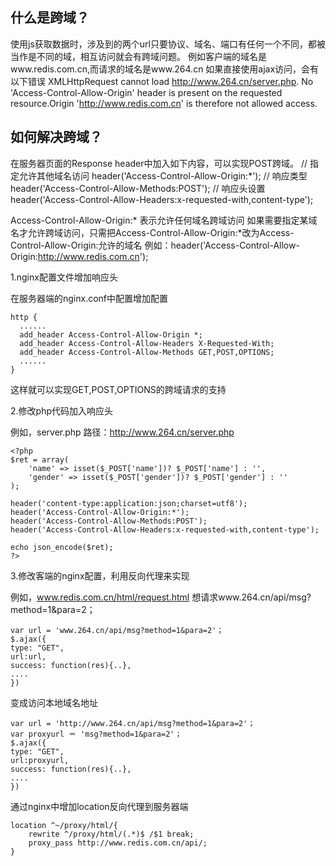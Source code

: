 ## 什么是跨域？

使用js获取数据时，涉及到的两个url只要协议、域名、端口有任何一个不同，都被当作是不同的域，相互访问就会有跨域问题。
例如客户端的域名是www.redis.com.cn,而请求的域名是www.264.cn
如果直接使用ajax访问，会有以下错误
XMLHttpRequest cannot load http://www.264.cn/server.php. No 'Access-Control-Allow-Origin' header is present on the requested resource.Origin 'http://www.redis.com.cn' is therefore not allowed access.

## 如何解决跨域？

在服务器页面的Response header中加入如下内容，可以实现POST跨域。
// 指定允许其他域名访问
header('Access-Control-Allow-Origin:*');
// 响应类型
header('Access-Control-Allow-Methods:POST');
// 响应头设置
header('Access-Control-Allow-Headers:x-requested-with,content-type');

Access-Control-Allow-Origin:* 表示允许任何域名跨域访问
如果需要指定某域名才允许跨域访问，只需把Access-Control-Allow-Origin:*改为Access-Control-Allow-Origin:允许的域名
例如：header('Access-Control-Allow-Origin:http://www.redis.com.cn');

 

1.nginx配置文件增加响应头

在服务器端的nginx.conf中配置增加配置

```
http {
  ......
  add_header Access-Control-Allow-Origin *;
  add_header Access-Control-Allow-Headers X-Requested-With;
  add_header Access-Control-Allow-Methods GET,POST,OPTIONS;
  ......
}
```



这样就可以实现GET,POST,OPTIONS的跨域请求的支持

2.修改php代码加入响应头

例如，server.php 路径：http://www.264.cn/server.php

```
<?php  
$ret = array(  
    'name' => isset($_POST['name'])? $_POST['name'] : '',  
    'gender' => isset($_POST['gender'])? $_POST['gender'] : ''  
);  
  
header('content-type:application:json;charset=utf8');  
header('Access-Control-Allow-Origin:*');  
header('Access-Control-Allow-Methods:POST');  
header('Access-Control-Allow-Headers:x-requested-with,content-type');  
  
echo json_encode($ret);  
?>
```



3.修改客端的nginx配置，利用反向代理来实现

例如，www.redis.com.cn/html/request.html 想请求www.264.cn/api/msg?method=1&para=2；

```
var url = 'www.264.cn/api/msg?method=1&para=2'；
$.ajax({
type: "GET",
url:url,
success: function(res){..},
....
})
```



变成访问本地域名地址

```
var url = 'http://www.264.cn/api/msg?method=1&para=2'；
var proxyurl ＝ 'msg?method=1&para=2'；
$.ajax({
type: "GET",
url:proxyurl,
success: function(res){..},
....
})
```



通过nginx中增加location反向代理到服务器端

```
location ^~/proxy/html/{
    rewrite ^/proxy/html/(.*)$ /$1 break;
    proxy_pass http://www.redis.com.cn/api/;
}
```














